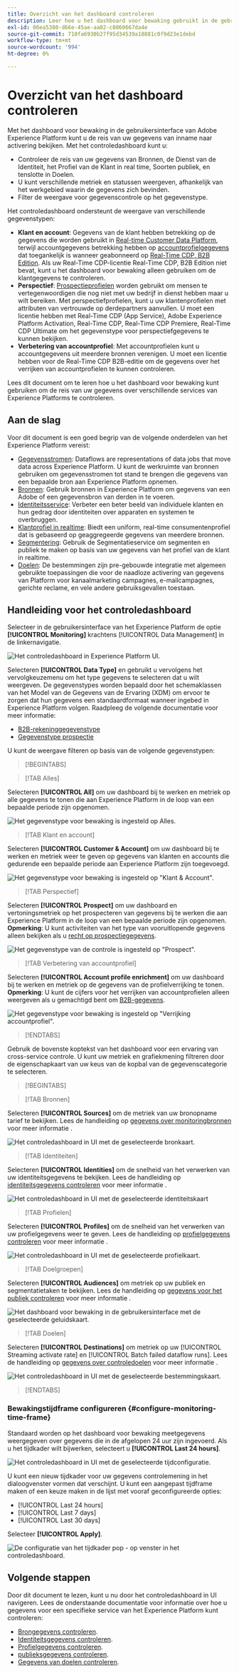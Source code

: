 ```yaml
---
title: Overzicht van het dashboard controleren
description: Leer hoe u het dashboard voor bewaking gebruikt in de gebruikersinterface van Adobe Experience Platform
exl-id: 06ea5380-d66e-45ae-aa02-c8060667da4e
source-git-commit: 710fa6930b27f95d34539a18881c0f9d23e1debd
workflow-type: tm+mt
source-wordcount: '994'
ht-degree: 0%

---
```


# Overzicht van het dashboard controleren

Met het dashboard voor bewaking in de gebruikersinterface van Adobe Experience Platform kunt u de reis van uw gegevens van inname naar activering bekijken. Met het controledashboard kunt u:

* Controleer de reis van uw gegevens van Bronnen, de Dienst van de Identiteit, het Profiel van de Klant in real time, Soorten publiek, en tenslotte in Doelen.
* U kunt verschillende metriek en statussen weergeven, afhankelijk van het werkgebied waarin de gegevens zich bevinden.
* Filter de weergave voor gegevenscontrole op het gegevenstype.

Het controledashboard ondersteunt de weergave van verschillende gegevenstypen:

* **Klant en account**: Gegevens van de klant hebben betrekking op de gegevens die worden gebruikt in [Real-time Customer Data Platform](../../rtcdp/home.md), terwijl accountgegevens betrekking hebben op [accountprofielgegevens](../../rtcdp/accounts/account-profile-overview.md) dat toegankelijk is wanneer geabonneerd op [Real-Time CDP, B2B Edition](../../rtcdp/b2b-overview.md). Als uw Real-Time CDP-licentie Real-Time CDP, B2B Edition niet bevat, kunt u het dashboard voor bewaking alleen gebruiken om de klantgegevens te controleren.
* **Perspectief**: [Prospectieprofielen](../../profile/ui/prospect-profile.md) worden gebruikt om mensen te vertegenwoordigen die nog niet met uw bedrijf in dienst hebben maar u wilt bereiken. Met perspectiefprofielen, kunt u uw klantenprofielen met attributen van vertrouwde op derdepartners aanvullen. U moet een licentie hebben met Real-Time CDP (App Service), Adobe Experience Platform Activation, Real-Time CDP, Real-Time CDP Premiere, Real-Time CDP Ultimate om het gegevenstype voor perspectiefgegevens te kunnen bekijken.
* **Verbetering van accountprofiel**: Met accountprofielen kunt u accountgegevens uit meerdere bronnen verenigen. U moet een licentie hebben voor de Real-Time CDP B2B-editie om de gegevens over het verrijken van accountprofielen te kunnen controleren.

Lees dit document om te leren hoe u het dashboard voor bewaking kunt gebruiken om de reis van uw gegevens over verschillende services van Experience Platforms te controleren.

## Aan de slag

Voor dit document is een goed begrip van de volgende onderdelen van het Experience Platform vereist:

* [Gegevensstromen](../home.md): Dataflows are representations of data jobs that move data across Experience Platform. U kunt de werkruimte van bronnen gebruiken om gegevensstromen tot stand te brengen die gegevens van een bepaalde bron aan Experience Platform opnemen.
* [Bronnen](../../sources/home.md): Gebruik bronnen in Experience Platform om gegevens van een Adobe of een gegevensbron van derden in te voeren.
* [Identiteitsservice](../../identity-service/home.md): Verbeter een beter beeld van individuele klanten en hun gedrag door identiteiten over apparaten en systemen te overbruggen.
* [Klantprofiel in realtime](../../profile/home.md): Biedt een uniform, real-time consumentenprofiel dat is gebaseerd op geaggregeerde gegevens van meerdere bronnen.
* [Segmentering](../../segmentation/home.md): Gebruik de Segmentatieservice om segmenten en publiek te maken op basis van uw gegevens van het profiel van de klant in realtime.
* [Doelen](../../destinations/home.md): De bestemmingen zijn pre-gebouwde integratie met algemeen gebruikte toepassingen die voor de naadloze activering van gegevens van Platform voor kanaalmarketing campagnes, e-mailcampagnes, gerichte reclame, en vele andere gebruiksgevallen toestaan.

## Handleiding voor het controledashboard

Selecteer in de gebruikersinterface van het Experience Platform de optie **[!UICONTROL Monitoring]** krachtens [!UICONTROL Data Management] in de linkernavigatie.

![Het controledashboard in Experience Platform UI.](../assets/ui/monitor-overview/monitoring.png)

Selecteren **[!UICONTROL Data Type]** en gebruikt u vervolgens het vervolgkeuzemenu om het type gegevens te selecteren dat u wilt weergeven. De gegevenstypes worden bepaald door het schemaklassen van het Model van de Gegevens van de Ervaring (XDM) om ervoor te zorgen dat hun gegevens een standaardformaat wanneer ingebed in Experience Platform volgen. Raadpleeg de volgende documentatie voor meer informatie:

* [B2B-rekeninggegevenstype](../../rtcdp/b2b-tutorial.md)
* [Gegevenstype prospectie](../../rtcdp/partner-data/prospecting.md)

U kunt de weergave filteren op basis van de volgende gegevenstypen:

>[!BEGINTABS]

>[!TAB Alles]

Selecteren **[!UICONTROL All]** om uw dashboard bij te werken en metriek op alle gegevens te tonen die aan Experience Platform in de loop van een bepaalde periode zijn opgenomen.

![Het gegevenstype voor bewaking is ingesteld op Alles.](../assets/ui/monitor-overview/all.png)

>[!TAB Klant en account]

Selecteren **[!UICONTROL Customer & Account]** om uw dashboard bij te werken en metriek weer te geven op gegevens van klanten en accounts die gedurende een bepaalde periode aan Experience Platform zijn toegevoegd.

![Het gegevenstype voor bewaking is ingesteld op &quot;Klant &amp; Account&quot;.](../assets/ui/monitor-overview/customer-account.png)

>[!TAB Perspectief]

Selecteren **[!UICONTROL Prospect]** om uw dashboard en vertoningsmetriek op het prospecteren van gegevens bij te werken die aan Experience Platform in de loop van een bepaalde periode zijn opgenomen. **Opmerking**: U kunt activiteiten van het type van vooruitlopende gegevens alleen bekijken als u [recht op prospectiegegevens](../../rtcdp/partner-data/prospecting.md).

![Het gegevenstype van de controle is ingesteld op &quot;Prospect&quot;.](../assets/ui/monitor-overview/prospect.png)

>[!TAB Verbetering van accountprofiel]

Selecteren **[!UICONTROL Account profile enrichment]** om uw dashboard bij te werken en metriek op de gegevens van de profielverrijking te tonen. **Opmerking**: U kunt de cijfers voor het verrijken van accountprofielen alleen weergeven als u gemachtigd bent om [B2B-gegevens](../../rtcdp/b2b-tutorial.md).

![Het gegevenstype voor bewaking is ingesteld op &quot;Verrijking accountprofiel&quot;.](../assets/ui/monitor-overview/account-profile-enrichment.png)

>[!ENDTABS]

Gebruik de bovenste koptekst van het dashboard voor een ervaring van cross-service controle. U kunt uw metriek en grafiekmening filtreren door de eigenschapkaart van uw keus van de kopbal van de gegevenscategorie te selecteren.

>[!BEGINTABS]

>[!TAB Bronnen]

Selecteren **[!UICONTROL Sources]** om de metriek van uw bronopname tarief te bekijken. Lees de handleiding op [gegevens over monitoringbronnen](monitor-sources.md) voor meer informatie .

![Het controledashboard in UI met de geselecteerde bronkaart.](../assets/ui/monitor-overview/sources.png)

>[!TAB Identiteiten]

Selecteren **[!UICONTROL Identities]** om de snelheid van het verwerken van uw identiteitsgegevens te bekijken. Lees de handleiding op [identiteitsgegevens controleren](monitor-identities.md) voor meer informatie .

![Het controledashboard in UI met de geselecteerde identiteitskaart](../assets/ui/monitor-overview/identities.png)

>[!TAB Profielen]

Selecteren **[!UICONTROL Profiles]** om de snelheid van het verwerken van uw profielgegevens weer te geven. Lees de handleiding op [profielgegevens controleren](monitor-profiles.md) voor meer informatie .

![Het controledashboard in UI met de geselecteerde profielkaart.](../assets/ui/monitor-overview/profiles.png)

>[!TAB Doelgroepen]

Selecteren **[!UICONTROL Audiences]** om metriek op uw publiek en segmentatietaken te bekijken. Lees de handleiding op [gegevens voor het publiek controleren](monitor-audiences.md) voor meer informatie .

![Het dashboard voor bewaking in de gebruikersinterface met de geselecteerde geluidskaart.](../assets/ui/monitor-overview/audiences.png)

>[!TAB Doelen]

Selecteren **[!UICONTROL Destinations]** om metriek op uw [!UICONTROL Streaming activate rate] en [!UICONTROL Batch failed dataflow runs]. Lees de handleiding op [gegevens over controledoelen](monitor-destinations.md) voor meer informatie .

![Het controledashboard in UI met de geselecteerde bestemmingskaart.](../assets/ui/monitor-overview/destinations.png)

>[!ENDTABS]

### Bewakingstijdframe configureren {#configure-monitoring-time-frame}

Standaard worden op het dashboard voor bewaking meetgegevens weergegeven over gegevens die in de afgelopen 24 uur zijn ingevoerd. Als u het tijdkader wilt bijwerken, selecteert u **[!UICONTROL Last 24 hours]**.

![Het controledashboard in UI met de geselecteerde tijdconfiguratie.](../assets/ui/monitor-overview/select-time.png)

U kunt een nieuw tijdkader voor uw gegevens controlemening in het dialoogvenster vormen dat verschijnt. U kunt een aangepast tijdframe maken of een keuze maken in de lijst met vooraf geconfigureerde opties:

* [!UICONTROL Last 24 hours]
* [!UICONTROL Last 7 days]
* [!UICONTROL Last 30 days]

Selecteer **[!UICONTROL Apply]**.

![De configuratie van het tijdkader pop - op venster in het controledashboard.](../assets/ui/monitor-overview/update-time.png)

## Volgende stappen

Door dit document te lezen, kunt u nu door het controledashboard in UI navigeren. Lees de onderstaande documentatie voor informatie over hoe u gegevens voor een specifieke service van het Experience Platform kunt controleren:

* [Brongegevens controleren](monitor-sources.md).
* [Identiteitsgegevens controleren](monitor-identities.md).
* [Profielgegevens controleren](monitor-profiles.md).
* [publieksgegevens controleren](monitor-audiences.md).
* [Gegevens van doelen controleren](monitor-destinations.md).
